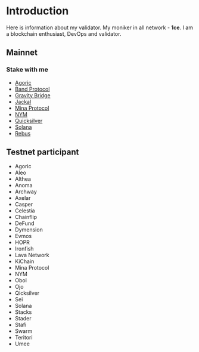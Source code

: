 # Introduction
Here is information about my validator. My moniker in all network - **1ce**. I am a blockchain enthusiast, DevOps and validator.

## Mainnet
### Stake with me
* [Agoric](https://agoric.explorers.guru/validator/agoricvaloper19zqc6h7d3lff204rsr02qzxceea7kule54j0hw)
* [Band Protocol](https://www.cosmoscan.io/validator/bandvaloper1pjhgksl4nhrahxam6l6fg4v8z8r5c68504szuq#reports)
* [Gravity Bridge](https://www.mintscan.io/gravity-bridge/validators/gravityvaloper1xuegmnp2q89nf0y2gt8fwn6c0tghrpnw7px2as)
* [Jackal](https://explorer.stavr.tech/jackal/staking/jklvaloper1vrcyummz0zvc0s53rzaxkr7x6ra3ekfqke50g4)
* [Mina Protocol](https://mina.staketab.com/mainnet/validator/B62qpwXadr3bwPsV5M7NSTZUGRaED3FPy4Ju517PqTZWWfjS8h2dy9K)
* [NYM](https://mixnet.explorers.guru/mixnode/BVDVtmNbZRgPKU81uBkrgfj5TnhtZqQcPAwxD48jcfMd)
* [Quicksilver](https://quicksilver.explorers.guru/validator/quickvaloper1y262p2k5xm5u48z029g53dp7nas488ddur279j)
* [Solana](https://www.validators.app/validators/Cr3NTaeoAVcT2qJsXxyx3V3XraVWD7Mje3TGzvK9xwsq?locale=en&network=mainnet&order=&refresh=)
* [Rebus](https://rebus.explorers.guru/validator/rebusvaloper1gxshuvvrspyntrstxj4afhs4sh44jr84e5drvc)


## Testnet participant
* Agoric
* Aleo
* Althea
* Anoma
* Archway
* Axelar
* Casper
* Celestia
* Chainflip
* DeFund
* Dymension
* Evmos
* HOPR
* Ironfish
* Lava Network
* KiChain
* Mina Protocol
* NYM
* Obol
* Ojo
* Qicksilver
* Sei
* Solana
* Stacks
* Stader
* Stafi
* Swarm
* Teritori
* Umee
